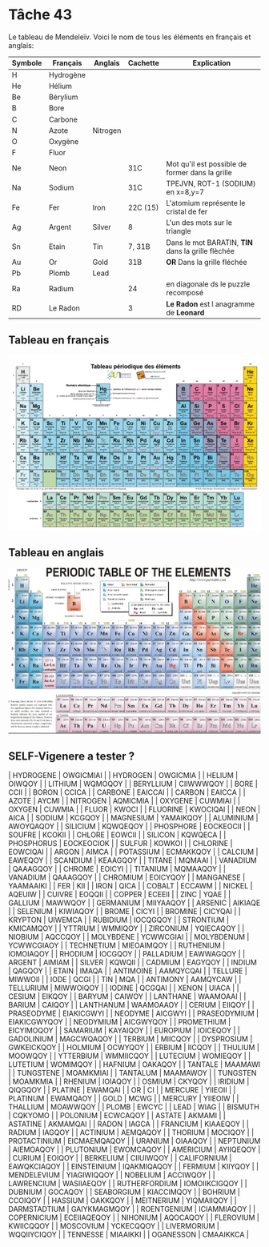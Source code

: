 # Tâche 43

Le tableau de Mendeleïv. Voici le nom de tous les éléments en français et anglais:

| Symbole | Français  | Anglais | Cachette  | Explication |
| ------- | --------  | ------- |---------- | ----------- |
| H       | Hydrogène |         |           |             |                     
| He      | Hélium    |         |           |             | 
| Be      | Bérylium  |         |           |             | 
| B       | Bore      |         |           |             | 
| C       | Carbone   |         |           |             | 
| N       | Azote     |Nitrogen |           |             | 
| O       | Oxygène   |         |           |             | 
| F       | Fluor     |         |           |             | 
| Ne      | Neon      |         |31C        | Mot qu'il est possible de former dans la grille            | 
| Na      | Sodium    |         |31C        | TPEJVN, ROT-1 (SODIUM) en x=8,y=7                          | 
| Fe      | Fer       |Iron     |22C (15)   | L'atomium représente le cristal de fer                     | 
| Ag      | Argent    |Silver   |8          | L'un des mots sur le triangle                              | 
| Sn      | Etain     |Tin      |7, 31B     | Dans le mot BARATIN, **TIN** dans la grille flèchée        | 
| Au      | Or        |Gold     |31B        | **OR** Dans la grille fléchée                              | 
| Pb      | Plomb     |Lead     |           |             | 
| Ra      | Radium    |         |24         | en diagonale ds le puzzle recomposé            |
| RD      | Le Radon  |         |3          | **Le Radon** est l anagramme de **Leonard**            |


## Tableau en français
![TableauFr](43-Mendeleiv-Fr.jpg)

## Tableau en anglais
![TableauFr](43-Mendeleiv-En.jpg)

## SELF-Vigenere a tester ? 
|	HYDROGENE	|	OWGICMIAI	|
|	HYDROGEN	|	OWGICMIA	|
|	HELIUM	|	OIWQOY	|
|	LITHIUM	|	WQMOQOY	|
|	BERYLLIUM	|	CIIWWWQOY	|
|	BORE	|	CCII	|
|	BORON	|	CCICA	|
|	CARBONE	|	EAICCAI	|
|	CARBON	|	EAICCA	|
|	AZOTE	|	AYCMI	|
|	NITROGEN	|	AQMICMIA	|
|	OXYGENE	|	CUWMIAI	|
|	OXYGEN	|	CUWMIA	|
|	FLUOR	|	KWOCI	|
|	FLUORINE	|	KWOCIQAI	|
|	NEON	|	AICA	|
|	SODIUM	|	KCGQOY	|
|	MAGNESIUM	|	YAMAIKQOY	|
|	ALUMINIUM	|	AWOYQAQOY	|
|	SILICIUM	|	KQWQEQOY	|
|	PHOSPHORE	|	EOCKEOCII	|
|	SOUFRE	|	KCOKII	|
|	CHLORE	|	EOWCII	|
|	SILICON	|	KQWQECA	|
|	PHOSPHORUS	|	EOCKEOCIOK	|
|	SULFUR	|	KOWKOI	|
|	CHLORINE	|	EOWCIQAI	|
|	ARGON	|	AIMCA	|
|	POTASSIUM	|	ECMAKKQOY	|
|	CALCIUM	|	EAWEQOY	|
|	SCANDIUM	|	KEAAGQOY	|
|	TITANE	|	MQMAAI	|
|	VANADIUM	|	QAAAGQOY	|
|	CHROME	|	EOICYI	|
|	TITANIUM	|	MQMAAQOY	|
|	VANADIUM	|	QAAAGQOY	|
|	CHROMIUM	|	EOICYQOY	|
|	MANGANESE	|	YAAMAAIKI	|
|	FER	|	KII	|
|	IRON	|	QICA	|
|	COBALT	|	ECCAWM	|
|	NICKEL	|	AQEUIW	|
|	CUIVRE	|	EOQQII	|
|	COPPER	|	ECEEII	|
|	ZINC	|	YQAE	|
|	GALLIUM	|	MAWWQOY	|
|	GERMANIUM	|	MIIYAAQOY	|
|	ARSENIC	|	AIKIAQE	|
|	SELENIUM	|	KIWIAQOY	|
|	BROME	|	CICYI	|
|	BROMINE	|	CICYQAI	|
|	KRYPTON	|	UIWEMCA	|
|	RUBIDIUM	|	IOCQGQOY	|
|	STRONTIUM	|	KMICAMQOY	|
|	YTTRIUM	|	WMMIQOY	|
|	ZIRCONIUM	|	YQIECAQOY	|
|	NIOBIUM	|	AQCCQOY	|
|	MOLYBDENE	|	YCWWCGIAI	|
|	MOLYBDENUM	|	YCWWCGIAOY	|
|	TECHNETIUM	|	MIEOAIMQOY	|
|	RUTHENIUM	|	IOMOIAQOY	|
|	RHODIUM	|	IOCGQOY	|
|	PALLADIUM	|	EAWWAGQOY	|
|	ARGENT	|	AIMIAM	|
|	SILVER	|	KQWQII	|
|	CADMIUM	|	EAGYQOY	|
|	INDIUM	|	QAGQOY	|
|	ETAIN	|	IMAQA	|
|	ANTIMOINE	|	AAMQYCQAI	|
|	TELLURE	|	MIWWOII	|
|	IODE	|	QCGI	|
|	TIN	|	MQA	|
|	ANTIMONY	|	AAMQYCAW	|
|	TELLURIUM	|	MIWWOIQOY	|
|	IODINE	|	QCGQAI	|
|	XENON	|	UIACA	|
|	CESIUM	|	EIKQOY	|
|	BARYUM	|	CAIWOY	|
|	LANTHANE	|	WAAMOAAI	|
|	BARIUM	|	CAIQOY	|
|	LANTHANUM	|	WAAMOAAOY	|
|	CERIUM	|	EIIQOY	|
|	PRASEODYME	|	EIAKICGWYI	|
|	NEODYME	|	AICGWYI	|
|	PRASEODYMIUM	|	EIAKICGWYQOY	|
|	NEODYMIUM	|	AICGWYQOY	|
|	PROMETHIUM	|	EICYIMOQOY	|
|	SAMARIUM	|	KAYAIQOY	|
|	EUROPIUM	|	IOICEQOY	|
|	GADOLINIUM	|	MAGCWQAQOY	|
|	TERBIUM	|	MIICQOY	|
|	DYSPROSIUM	|	GWKEICKQOY	|
|	HOLMIUM	|	OCWYQOY	|
|	ERBIUM	|	IICQOY	|
|	THULIUM	|	MOOWQOY	|
|	YTTERBIUM	|	WMMIICQOY	|
|	LUTECIUM	|	WOMIEQOY	|
|	LUTETIUM	|	WOMIMQOY	|
|	HAFNIUM	|	OAKAQOY	|
|	TANTALE	|	MAAMAWI	|
|	TUNGSTENE	|	MOAMKMIAI	|
|	TANTALUM	|	MAAMAWOY	|
|	TUNGSTEN	|	MOAMKMIA	|
|	RHENIUM	|	IOIAQOY	|
|	OSMIUM	|	CKYQOY	|
|	IRIDIUM	|	QIQGQOY	|
|	PLATINE	|	EWAMQAI	|
|	OR	|	CI	|
|	MERCURE	|	YIIEOII	|
|	PLATINUM	|	EWAMQAOY	|
|	GOLD	|	MCWG	|
|	MERCURY	|	YIIEOIW	|
|	THALLIUM	|	MOAWWQOY	|
|	PLOMB	|	EWCYC	|
|	LEAD	|	WIAG	|
|	BISMUTH	|	CQKYOMO	|
|	POLONIUM	|	ECWCAQOY	|
|	ASTATE	|	AKMAMI	|
|	ASTATINE	|	AKMAMQAI	|
|	RADON	|	IAGCA	|
|	FRANCIUM	|	KIAAEQOY	|
|	RADIUM	|	IAGQOY	|
|	ACTINIUM	|	AEMQAQOY	|
|	THORIUM	|	MOCIQOY	|
|	PROTACTINIUM	|	EICMAEMQAQOY	|
|	URANIUM	|	OIAAQOY	|
|	NEPTUNIUM	|	AIEMOAQOY	|
|	PLUTONIUM	|	EWOMCAQOY	|
|	AMERICIUM	|	AYIIQEQOY	|
|	CURIUM	|	EOIQOY	|
|	BERKELIUM	|	CIIUIWQOY	|
|	CALIFORNIUM	|	EAWQKCIAQOY	|
|	EINSTEINIUM	|	IQAKMIQAQOY	|
|	FERMIUM	|	KIIYQOY	|
|	MENDELEVIUM	|	YIAGIWIQQOY	|
|	NOBELIUM	|	ACCIWQOY	|
|	LAWRENCIUM	|	WASIIAEQOY	|
|	RUTHERFORDIUM	|	IOMOIIKCIGQOY	|
|	DUBNIUM	|	GOCAQOY	|
|	SEABORGIUM	|	KIACCIMQOY	|
|	BOHRIUM	|	CCOIQOY	|
|	HASSIUM	|	OAKKQOY	|
|	MEITNERIUM	|	YIQMAIIQOY	|
|	DARMSTADTIUM	|	GAIYKMAGMQOY	|
|	ROENTGENIUM	|	ICIAMMIAQOY	|
|	COPERNICIUM	|	ECEIIAQEQOY	|
|	NIHONIUM	|	AQOCAQOY	|
|	FLEROVIUM	|	KWIICQQOY	|
|	MOSCOVIUM	|	YCKECQQOY	|
|	LIVERMORIUM	|	WQQIIYCIQOY	|
|	TENNESSE	|	MIAAIKKI	|
|	OGANESSON	|	CMAAIKKCA	|
